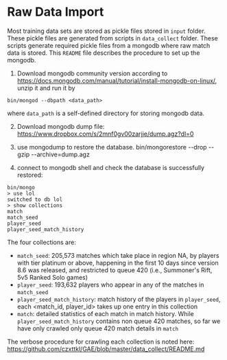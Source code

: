# Raw Data Import

Most training data sets are stored as pickle files stored in `input` folder. 
These pickle files are generated from scripts in `data_collect` folder. 
These scripts generate required pickle files from a mongodb where raw match data is stored.
This `README` file describes the procedure to set up the mongodb.

1. Download mongodb community version according to https://docs.mongodb.com/manual/tutorial/install-mongodb-on-linux/, 
unzip it and run it by 
```
bin/mongod --dbpath <data_path>
```
where `data_path` is a self-defined directory for storing mongodb data.

2. Download mongodb dump file: https://www.dropbox.com/s/2mnf0gv00zarjje/dump.agz?dl=0 

3. use mongodump to restore the database.
bin/mongorestore --drop --gzip --archive=dump.agz

4. connect to mongodb shell and check the database is successfully restored:
```
bin/mongo
> use lol
switched to db lol
> show collections
match
match_seed
player_seed
player_seed_match_history
```

The four collections are:
* `match_seed`: 205,573 matches which take place in region NA, by players with tier platinum or above, happening in the first 10 days since version 8.6 was released, and restricted to queue 420 (i.e., Summoner's Rift, 5v5 Ranked Solo games)
* `player_seed`: 193,632 players who appear in any of the matches in `match_seed`
* `player_seed_match_history`: match history of the players in `player_seed`, each <match_id, player_id> takes up one entry in this collection
* `match`: detailed statistics of each match in match history. While `player_seed_match_history` contains non queue 420 matches, so far we have only crawled only queue 420 match details in `match`

The verbose procedure for crawling each collection is noted here: https://github.com/czxttkl/GAE/blob/master/data_collect/README.md  


 

 
